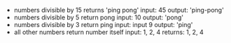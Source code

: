 * numbers divisible by 15 returns 'ping pong'
    input: 45
    output: 'ping-pong'
* numbers divisible by 5 return pong
    input: 10
    output: 'pong'
* numbers divisible by 3 return ping
    input: input 9
    output: 'ping'
* all other numbers return number itself
    input: 1, 2, 4
    returns: 1, 2, 4
